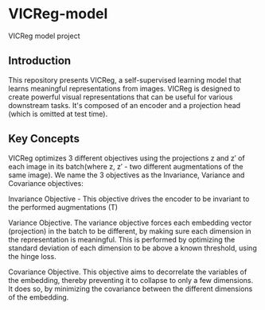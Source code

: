 # VICReg-model
VICReg model project

## Introduction

This repository presents VICReg, a self-supervised learning model that learns meaningful representations from images.
VICReg is designed to create powerful visual representations that can be useful for various downstream tasks. 
It's composed of an encoder and a projection head (which is omitted at test time). 

## Key Concepts

VICReg optimizes 3 different objectives using the projections z and z′ of each image in its batch(where z, z′ - two different augmentations of the same image).
We name the 3 objectives as the Invariance, Variance and Covariance objectives:

Invariance Objective - This objective drives the encoder to be invariant to the performed augmentations (T)

Variance Objective. The variance objective forces each embedding vector (projection) in the batch to be different, by making sure each dimension in the representation is meaningful.
This is performed by optimizing the standard deviation of each dimension to be above a known threshold, using the hinge loss.

Covariance Objective. This objective aims to decorrelate the variables of the embedding, thereby preventing it to collapse to only a few dimensions. 
It does so, by minimizing the covariance between the different dimensions of the embedding.




